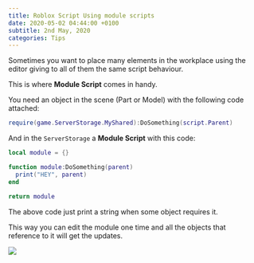 ```yaml
---
title: Roblox Script Using module scripts
date: 2020-05-02 04:44:00 +0100
subtitle: 2nd May, 2020
categories: Tips
---
```


Sometimes you want to place many elements in the workplace using the editor giving to all of them the same script behaviour.

This is where **Module Script** comes in handy.

You need an object in the scene (Part or Model) with the following code attached:

```lua
require(game.ServerStorage.MyShared):DoSomething(script.Parent)
```

And in the `ServerStorage` a **Module Script** with this code:

```lua
local module = {}

function module:DoSomething(parent)
  print("HEY", parent)
end

return module
```

The above code just print a string when some object requires it.

This way you can edit the module one time and all the objects that reference to it will get the updates.

![](/assets/log/n846_screen-shot-2020-05-02-at-08.43.36.png)